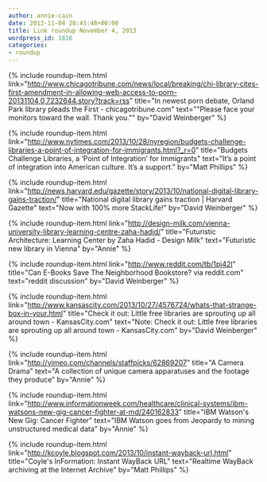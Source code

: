 ```yaml
---
author: annie-cain
date: 2013-11-04 20:43:48+00:00
title: Link roundup November 4, 2013
wordpress_id: 1816
categories:
- roundup
---
```


{% include roundup-item.html
  link="http://www.chicagotribune.com/news/local/breaking/chi-library-cites-first-amendment-in-allowing-web-access-to-porn-20131104,0,7232644.story?track=rss"
  title="In newest porn debate, Orland Park library pleads the First - chicagotribune.com"
  text="\"Please face your monitors toward the wall. Thank you.\""
  by="David Weinberger"
%}

{% include roundup-item.html
  link="http://www.nytimes.com/2013/10/28/nyregion/budgets-challenge-libraries-a-point-of-integration-for-immigrants.html?_r=0"
  title="Budgets Challenge Libraries, a ‘Point of Integration’ for Immigrants"
  text="It’s a point of integration into American culture. It’s a support."
  by="Matt Phillips"
%}

{% include roundup-item.html
  link="http://news.harvard.edu/gazette/story/2013/10/national-digital-library-gains-traction/"
  title="National digital library gains traction | Harvard Gazette"
  text="Now with 100% more StackLife!"
  by="David Weinberger"
%}

{% include roundup-item.html
  link="http://design-milk.com/vienna-university-library-learning-centre-zaha-hadid/"
  title="Futuristic Architecture: Learning Center by Zaha Hadid - Design Milk"
  text="Futuristic new library in Vienna"
  by="Annie"
%}

{% include roundup-item.html
  link="http://www.reddit.com/tb/1pj42l"
  title="Can E-Books Save The Neighborhood Bookstore? via reddit.com"
  text="reddit discussion"
  by="David Weinberger"
%}

{% include roundup-item.html
  link="http://www.kansascity.com/2013/10/27/4576724/whats-that-strange-box-in-your.html"
  title="Check it out: Little free libraries are sprouting up all around town - KansasCity.com"
  text="Note: Check it out: Little free libraries are sprouting up all around town - KansasCity.com"
  by="David Weinberger"
%}

{% include roundup-item.html
  link="http://vimeo.com/channels/staffpicks/62869207"
  title="A Camera Drama"
  text="A collection of unique camera apparatuses and the footage they produce"
  by="Annie"
%}

{% include roundup-item.html
  link="http://www.informationweek.com/healthcare/clinical-systems/ibm-watsons-new-gig-cancer-fighter-at-md/240162833"
  title="IBM Watson's New Gig: Cancer Fighter"
  text="IBM Watson goes from Jeopardy to mining unstructured medical data"
  by="Annie"
%}

{% include roundup-item.html
  link="http://kcoyle.blogspot.com/2013/10/instant-wayback-url.html"
  title="Coyle's InFormation: Instant WayBack URL"
  text="Realtime WayBack archiving at the Internet Archive"
  by="Matt Phillips"
%}

